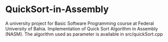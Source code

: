 # QuickSort-in-Assembly

A university project for Basic Software Programming course at Federal University of Bahia. Implementation of Quick Sort Algorithm in Assembly (NASM). The algorithm used as parameter is available in src/quickSort.cpp
